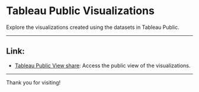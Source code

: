 # Tableau Public Visualizations

Explore the visualizations created using the datasets in Tableau Public.

---

## Link:

- [Tableau Public View share](https://public.tableau.com/views/TexasEconomicKPIs/ExistingSingleFamilyHomePriceIndexTXvsHomePriceIndexUSrebasedto2013?:language=en-GB&:sid=&:display_count=n&:origin=viz_share_link): Access the public view of the visualizations.

---

Thank you for visiting!